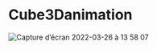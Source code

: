 # Cube3Danimation
![Capture d’écran 2022-03-26 à 13 58 07](https://user-images.githubusercontent.com/79283100/160236431-cd70b4db-c33f-443d-9798-493bd6226e2c.png)
